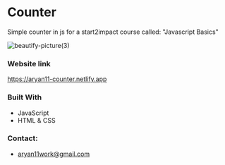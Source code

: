 # Counter

Simple counter in js for a start2impact course called: "Javascript Basics" 

![beautify-picture(3)](https://user-images.githubusercontent.com/70661060/174329212-937b4213-417a-4d19-a952-4b254300f9cd.png)


### Website link
https://aryan11-counter.netlify.app

### Built With
- JavaScript
- HTML & CSS

### Contact:
- aryan11work@gmail.com
